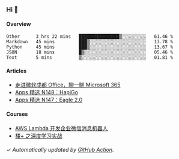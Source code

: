 ### Hi 👋

#### Overview

<!--START_SECTION:waka-->
```text
Other      3 hrs 22 mins   ███████████████▒░░░░░░░░░   61.46 % 
Markdown   45 mins         ███▒░░░░░░░░░░░░░░░░░░░░░   13.78 % 
Python     45 mins         ███▒░░░░░░░░░░░░░░░░░░░░░   13.67 % 
JSON       18 mins         █▒░░░░░░░░░░░░░░░░░░░░░░░   05.46 % 
Text       5 mins          ▒░░░░░░░░░░░░░░░░░░░░░░░░   01.81 % 
```
<!--END_SECTION:waka-->

#### Articles

<!-- BLOG:START -->
- [走进微软成都 Office，聊一聊 Microsoft 365](http://huhuhang.com/post/sspai/65152)
- [Apps 精选 N148：HapiGo](http://huhuhang.com/post/product-hunt/product-hunt-n148)
- [Apps 精选 N147：Eagle 2.0](http://huhuhang.com/post/product-hunt/product-hunt-n147)
<!-- BLOG:END -->

#### Courses

<!-- SYL:START -->
- [AWS Lambda 开发企业微信消息机器人](https://lanqiao.cn/courses/2868)
- [楼+ 之深度学习实战](https://lanqiao.cn/courses/2617)
<!-- SYL:END -->

###### ✓ Automatically updated by [GitHub Action](https://github.com/huhuhang/huhuhang/actions).
